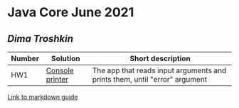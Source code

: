 # Java Core June 2021

## *Dima Troshkin*

| Number | Solution  | Short description
| --- | --- | --- |
| HW1 | [Console printer](https://github.com/NikolaevArtem/Java_Core_June_2021/tree/master/src/main/java/homework_1) | The app that reads input arguments and prints them, until "error" argument |

[Link to markdown guide](https://github.com/adam-p/markdown-here/wiki/Markdown-Cheatsheet)
